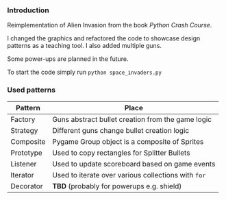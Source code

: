 ### Introduction
Reimplementation of Alien Invasion from the book *Python Crash Course*. 

I changed the graphics and refactored the code to showcase design patterns as a teaching tool. I also added multiple guns.

Some power-ups are planned in the future.

To start the code simply run `python space_invaders.py`


### Used patterns

|Pattern | Place |
|--------|------ |
|Factory| Guns abstract bullet creation from the game logic|
|Strategy| Different guns change bullet creation logic|
|Composite| Pygame Group object is a composite of Sprites|
|Prototype| Used to copy rectangles for Splitter Bullets|
|Listener | Used to update scoreboard based on game events|
|Iterator| Used to iterate over various collections with `for`|
|Decorator| **TBD** (probably for powerups e.g. shield)|
 